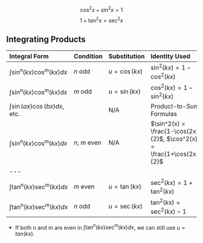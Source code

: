 $$
\cos ^{2} x+\sin ^{2} x=1
$$
$$
1+\tan ^{2} x=\sec ^{2} x
$$

## Integrating Products

| Integral Form                   | Condition     | Substitution   | Identity Used                                                          |
|:------------------------------ |:------------ |:------------- |:--------------------------------------------------------------------- |
| $\int \sin^n(kx) \cos^m(kx) dx$ | *n* odd       | $u = \cos(kx)$ | $\sin^2(kx) = 1 - \cos^2(kx)$                                          |
| $\int \sin^n(kx) \cos^m(kx) dx$ | *m* odd       | $u = \sin(kx)$ | $\cos^2(kx) = 1 - \sin^2(kx)$                                          |
| $\int \sin(ax)\cos(bx)dx$, etc. |               | N/A            | Product-to-Sum Formulas                                                |
| $\int \sin^n(kx) \cos^m(kx) dx$ | *n*, *m* even | N/A            | $\sin^2(x) = \frac{1-\cos(2x)}{2}$, $\cos^2(x) = \frac{1+\cos(2x)}{2}$ |
| ---                             |               |                |                                                                        |
| $\int \tan^n(kx) \sec^m(kx) dx$ | *m* even      | $u = \tan(kx)$ | $\sec^2(kx) = 1 + \tan^2(kx)$                                          |
| $\int \tan^n(kx) \sec^m(kx) dx$ | *n* odd       | $u = \sec(kx)$ | $\tan^2(kx) = \sec^2(kx) - 1$                                          |

* If both n and m are even in $\int \tan^n(kx)\sec^m(kx)dx$, we can still use $u=tan(kx)$.
